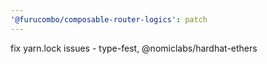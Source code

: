 ```yaml
---
'@furucombo/composable-router-logics': patch
---
```


fix yarn.lock issues - type-fest, @nomiclabs/hardhat-ethers
